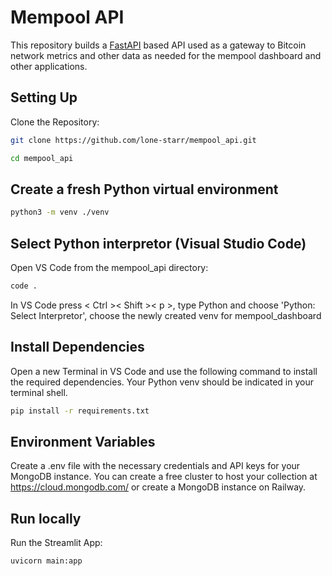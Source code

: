 # Mempool API
This repository builds a [FastAPI](https://fastapi.tiangolo.com/) based API used as a gateway to Bitcoin network metrics and other data as needed for the mempool dashboard and other applications. 

## Setting Up
Clone the Repository:
```bash
git clone https://github.com/lone-starr/mempool_api.git
```
```bash
cd mempool_api
```

## Create a fresh Python virtual environment
```bash
python3 -m venv ./venv
```

## Select Python interpretor (Visual Studio Code)
Open VS Code from the mempool_api directory:
```bash
code .
```
In VS Code press < Ctrl >< Shift >< p >, type Python and choose 'Python: Select Interpretor', choose the newly created venv for mempool_dashboard


## Install Dependencies
Open a new Terminal in VS Code and use the following command to install the required dependencies. Your Python venv should be indicated in your terminal shell.
```bash
pip install -r requirements.txt
```

## Environment Variables
Create a .env file with the necessary credentials and API keys for your MongoDB instance. You can create a free cluster to host your collection at https://cloud.mongodb.com/ or create a MongoDB instance on Railway.

## Run locally
Run the Streamlit App:
```bash
uvicorn main:app
```
